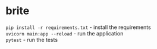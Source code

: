 # brite
`pip install -r requirements.txt` - install the requirements <br>
`uvicorn main:app --reload` - run the application <br>
`pytest` - run the tests
